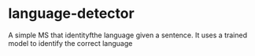# language-detector
A simple MS that identityfthe language given a sentence. It uses a trained model to identify the correct language
